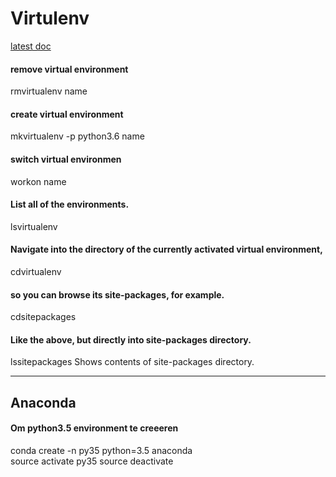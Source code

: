 # Virtulenv

[latest doc](https://virtualenvwrapper.readthedocs.io/en/latest/command_ref.html)


#### remove virtual environment
rmvirtualenv name

#### create virtual environment
mkvirtualenv -p python3.6 name

#### switch virtual environmen
workon name

#### List all of the environments.
lsvirtualenv

#### Navigate into the directory of the currently activated virtual environment,
cdvirtualenv

#### so you can browse its site-packages, for example.
cdsitepackages

#### Like the above, but directly into site-packages directory.
lssitepackages
Shows contents of site-packages directory. 

* * *

## Anaconda
#### Om python3.5 environment te creeeren
conda create -n py35 python=3.5 anaconda     
source activate py35
source deactivate
